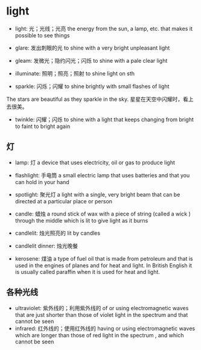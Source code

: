 # light

- light: 光；光线；光亮 the energy from the sun, a lamp, etc. that makes it possible to see things

- glare: 发出刺眼的光 to shine with a very bright unpleasant light
- gleam: 发微光；隐约闪光；闪烁 to shine with a pale clear light
- illuminate: 照明；照亮；照射 to shine light on sth
- sparkle: 闪烁；闪耀 to shine brightly with small flashes of light

The stars are beautiful as they sparkle in the sky. 星星在天空中闪耀时，看上去很美。

- twinkle: 闪耀；闪烁 to shine with a light that keeps changing from bright to faint to bright again

## 灯

- lamp: 灯 a device that uses electricity, oil or gas to produce light
- flashlight: 手电筒 a small electric lamp that uses batteries and that you can hold in your hand
- spotlight: 聚光灯 a light with a single, very bright beam that can be directed at a particular place or person

- candle: 蜡烛 a round stick of wax with a piece of string (called a wick ) through the middle which is lit to give light as it burns
- candlelit: 烛光照亮的 lit by candles
- candlelit dinner: 烛光晚餐

- kerosene: 煤油 a type of fuel oil that is made from petroleum and that is used in the engines of planes and for heat and light. In British English it is usually called paraffin when it is used for heat and light.

## 各种光线

- ultraviolet: 紫外线的；利用紫外线的 of or using electromagnetic waves that are just shorter than those of violet light in the spectrum and that cannot be seen
- infrared: 红外线的；使用红外线的 having or using electromagnetic waves which are longer than those of red light in the spectrum , and which cannot be seen
